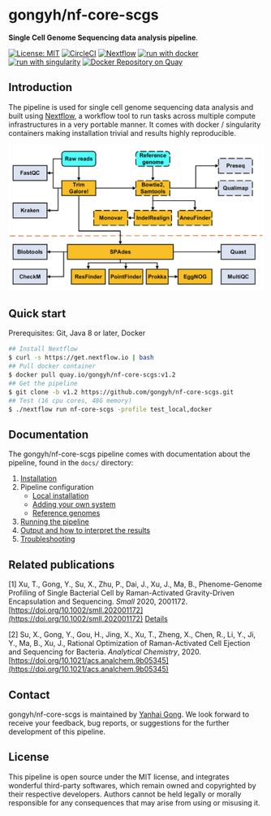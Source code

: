 # gongyh/nf-core-scgs

**Single Cell Genome Sequencing data analysis pipeline**.

[![License: MIT](https://img.shields.io/badge/License-MIT-yellow.svg)](https://opensource.org/licenses/MIT)
[![CircleCI](https://dl.circleci.com/status-badge/img/gh/gongyh/nf-core-scgs/tree/master.svg?style=svg)](https://dl.circleci.com/status-badge/redirect/gh/gongyh/nf-core-scgs/tree/master)
[![Nextflow](https://img.shields.io/badge/nextflow-%E2%89%A520.04.0-brightgreen.svg)](https://www.nextflow.io/)
[![run with docker](https://img.shields.io/badge/run%20with-docker-0db7ed?labelColor=000000&logo=docker)](https://www.docker.com/)
[![run with singularity](https://img.shields.io/badge/run%20with-singularity-1d355c.svg?labelColor=000000)](https://sylabs.io/docs/)
[![Docker Repository on Quay](https://quay.io/repository/gongyh/nf-core-scgs/status "Docker Repository on Quay")](https://quay.io/repository/gongyh/nf-core-scgs)

## Introduction

The pipeline is used for single cell genome sequencing data analysis and built using [Nextflow](https://www.nextflow.io), a workflow tool to run tasks across multiple compute infrastructures in a very portable manner. It comes with docker / singularity containers making installation trivial and results highly reproducible.

![Schematic image of scgs pipeline](scgs_pipeline.png)

## Quick start

Prerequisites: Git, Java 8 or later, Docker

```bash
## Install Nextflow
$ curl -s https://get.nextflow.io | bash
## Pull docker container
$ docker pull quay.io/gongyh/nf-core-scgs:v1.2
## Get the pipeline
$ git clone -b v1.2 https://github.com/gongyh/nf-core-scgs.git
## Test (16 cpu cores, 48G memory)
$ ./nextflow run nf-core-scgs -profile test_local,docker
```

## Documentation

The gongyh/nf-core-scgs pipeline comes with documentation about the pipeline, found in the `docs/` directory:

1. [Installation](docs/installation.md)
2. Pipeline configuration
    * [Local installation](docs/configuration/local.md)
    * [Adding your own system](docs/configuration/adding_your_own.md)
    * [Reference genomes](docs/configuration/reference_genomes.md)  
3. [Running the pipeline](docs/usage.md)
4. [Output and how to interpret the results](docs/output.md)
5. [Troubleshooting](docs/troubleshooting.md)


## Related publications

[1]  Xu, T., Gong, Y., Su, X., Zhu, P., Dai, J., Xu, J., Ma, B., Phenome-Genome Profiling of Single Bacterial Cell by Raman-Activated Gravity-Driven Encapsulation and Sequencing. *Small* 2020, 2001172. [https://doi.org/10.1002/smll.202001172](https://doi.org/10.1002/smll.202001172) [Details](https://github.com/gongyh/nf-core-scgs/blob/master/RAGE-Seq/Data.md)

[2] Su, X., Gong, Y., Gou, H., Jing, X., Xu, T., Zheng, X., Chen, R., Li, Y., Ji, Y., Ma, B., Xu, J., Rational Optimization of Raman-Activated Cell Ejection and Sequencing for Bacteria. *Analytical Chemistry*, 2020. [https://doi.org/10.1021/acs.analchem.9b05345](https://doi.org/10.1021/acs.analchem.9b05345)

## Contact

gongyh/nf-core-scgs is maintained by [Yanhai Gong](mailto:gongyh@qibebt.ac.cn). We look forward to receive your feedback, bug reports, or suggestions for the further development of this pipeline.

## License

This pipeline is open source under the MIT license, and integrates wonderful third-party softwares, which remain owned and copyrighted by their respective developers. Authors cannot be held legally or morally responsible for any consequences that may arise from using or misusing it.
